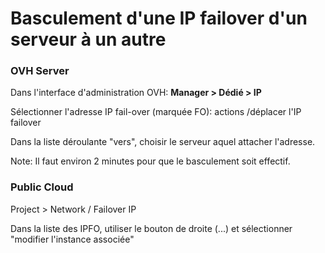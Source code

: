 

# Basculement d'une IP failover d'un serveur à un autre


### OVH Server
Dans l'interface d'administration OVH: **Manager > Dédié > IP**

Sélectionner l'adresse IP fail-over (marquée FO): actions /déplacer l'IP failover

Dans la liste déroulante "vers", choisir le serveur aquel attacher l'adresse.



Note: Il faut environ 2 minutes pour que le basculement soit effectif.

### Public Cloud

Project > Network / Failover IP 

Dans la liste des IPFO, utiliser le bouton de droite (...) et sélectionner "modifier l'instance associée"